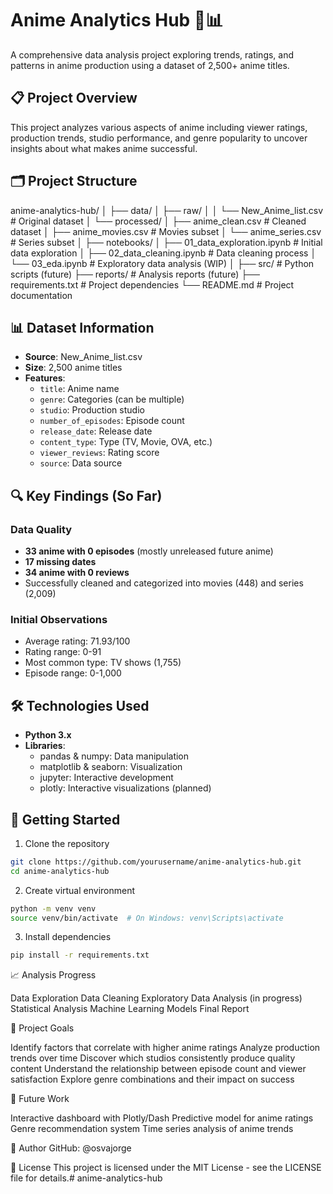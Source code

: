 # Anime Analytics Hub 🎌📊

A comprehensive data analysis project exploring trends, ratings, and patterns in anime production using a dataset of 2,500+ anime titles.

## 📋 Project Overview

This project analyzes various aspects of anime including viewer ratings, production trends, studio performance, and genre popularity to uncover insights about what makes anime successful.

## 🗂️ Project Structure

anime-analytics-hub/
│
├── data/
│   ├── raw/
│   │   └── New_Anime_list.csv          # Original dataset
│   └── processed/
│       ├── anime_clean.csv             # Cleaned dataset
│       ├── anime_movies.csv            # Movies subset
│       └── anime_series.csv            # Series subset
│
├── notebooks/
│   ├── 01_data_exploration.ipynb      # Initial data exploration
│   ├── 02_data_cleaning.ipynb         # Data cleaning process
│   └── 03_eda.ipynb                   # Exploratory data analysis (WIP)
│
├── src/                                # Python scripts (future)
├── reports/                            # Analysis reports (future)
├── requirements.txt                    # Project dependencies
└── README.md                           # Project documentation

## 📊 Dataset Information

- **Source**: New_Anime_list.csv
- **Size**: 2,500 anime titles
- **Features**: 
  - `title`: Anime name
  - `genre`: Categories (can be multiple)
  - `studio`: Production studio
  - `number_of_episodes`: Episode count
  - `release_date`: Release date
  - `content_type`: Type (TV, Movie, OVA, etc.)
  - `viewer_reviews`: Rating score
  - `source`: Data source

## 🔍 Key Findings (So Far)

### Data Quality
- **33 anime with 0 episodes** (mostly unreleased future anime)
- **17 missing dates** 
- **34 anime with 0 reviews**
- Successfully cleaned and categorized into movies (448) and series (2,009)

### Initial Observations
- Average rating: 71.93/100
- Rating range: 0-91
- Most common type: TV shows (1,755)
- Episode range: 0-1,000

## 🛠️ Technologies Used

- **Python 3.x**
- **Libraries**:
  - pandas & numpy: Data manipulation
  - matplotlib & seaborn: Visualization
  - jupyter: Interactive development
  - plotly: Interactive visualizations (planned)

## 🚀 Getting Started

1. Clone the repository
```bash
git clone https://github.com/yourusername/anime-analytics-hub.git
cd anime-analytics-hub
```

2. Create virtual environment
```bash
python -m venv venv
source venv/bin/activate  # On Windows: venv\Scripts\activate
```

3. Install dependencies
```bash
pip install -r requirements.txt
```

📈 Analysis Progress

 Data Exploration
 Data Cleaning
 Exploratory Data Analysis (in progress)
 Statistical Analysis
 Machine Learning Models
 Final Report

🎯 Project Goals

Identify factors that correlate with higher anime ratings
Analyze production trends over time
Discover which studios consistently produce quality content
Understand the relationship between episode count and viewer satisfaction
Explore genre combinations and their impact on success

📝 Future Work

Interactive dashboard with Plotly/Dash
Predictive model for anime ratings
Genre recommendation system
Time series analysis of anime trends

👤 Author
GitHub: @osvajorge

📄 License
This project is licensed under the MIT License - see the LICENSE file for details.# anime-analytics-hub
